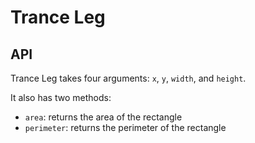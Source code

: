 # Trance Leg

## API

Trance Leg takes four arguments: `x`, `y`, `width`, and `height`.

It also has two methods:

- `area`: returns the area of the rectangle
- `perimeter`: returns the perimeter of the rectangle
